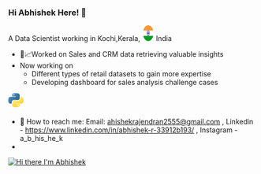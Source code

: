 ### Hi Abhishek Here! 👋
A Data Scientist working in Kochi,Kerala,<img height="32" width="32" src="https://github.com/AbhishekRajendran/AbhishekRajendran/blob/DataAnalysis/india-5368684__340.webp" />India

- 🔭:chart_with_upwards_trend:Worked on Sales and CRM data retrieving valuable insights
- Now working on
   + Different types of retail datasets to gain more expertise
   + Developing dashboard for sales analysis challenge cases

<img height="32" width="32" src="https://github.com/AbhishekRajendran/AbhishekRajendran/blob/DataAnalysis/Python-logo-notext.svg.webp" />

- :e-mail: How to reach me: Email: ahishekrajendran2555@gmail.com , Linkedin - https://www.linkedin.com/in/abhishek-r-33912b193/ , Instagram  - a_b_his_he_k
-  
[![Hi there I'm Abhishek](https://github-readme-stats.vercel.app/api?username=AbhishekRajendran)](https://github.com/anuraghazra/github-readme-stats)
